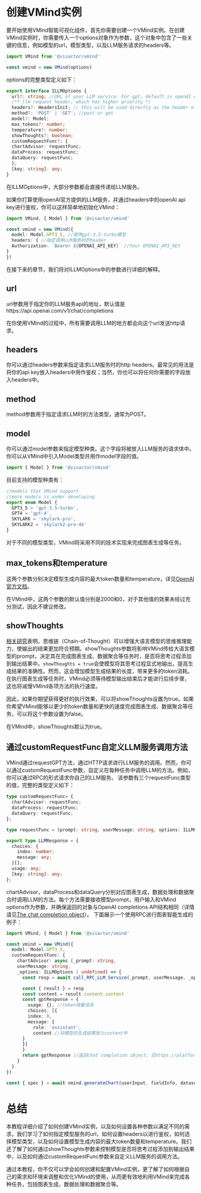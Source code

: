 # 创建VMind实例
要开始使用VMind智能可视化组件，首先你需要创建一个VMind实例。在创建VMind实例时，你需要传入一个options对象作为参数，这个对象中包含了一些关键的信息，例如模型的url，模型类型，以及LLM服务请求的headers等。
```ts
import VMind from '@visactor/vmind'

const vmind = new VMind(options)
```

options的完整类型定义如下：

```ts
export interface ILLMOptions {
  url?: string; //URL of your LLM service. For gpt, default is openAI API.
  /** llm request header, which has higher priority */
  headers?: HeadersInit; // this will be used directly as the header of the LLM request.
  method?: 'POST' | 'GET'; //post or get
  model?: Model;
  max_tokens?: number;
  temperature?: number;
  showThoughts?: boolean;
  customRequestFunc?: {
  chartAdvisor: requestFunc;
  dataProcess: requestFunc;
  dataQuery: requestFunc;
  };
  [key: string]: any;
}

```
在ILLMOptions中，大部分参数都会直接传递给LLM服务。

如果你打算使用openAI官方提供的LLM服务，并通过headers中的openAI api key进行鉴权，你可以这样简单地初始化VMind：
```ts
import VMind, { Model } from '@visactor/vmind'

const vmind = new VMind({
  model: Model.GPT3_5, //使用gpt-3.5-turbo模型
  headers: { //指定调用LLM服务时的header
  Authorization: `Bearer ${OPENAI_API_KEY}` //Your OPENAI_API_KEY
}
})
```
在接下来的章节，我们将对ILLMOptions中的参数进行详细的解释。

## url
url参数用于指定你的LLM服务api的地址，默认值是https://api.openai.com/v1/chat/completions

在你使用VMind的过程中，所有需要调用LLM的地方都会向这个url发送http请求。

## headers
你可以通过headers参数来指定请求LLM服务时的http headers。最常见的用法是将你的api key放入headers中用作鉴权；当然，你也可以将任何你需要的字段放入headers中。

## method
method参数用于指定请求LLM时的方法类型，通常为POST。

## model
你可以通过model参数来指定模型种类。这个字段将被放入LLM服务的请求体中。你可以从VMind中引入Model类型并用作model字段的值。
```ts
import { Model } from '@visactor/vmind'
```

目前支持的模型种类有：
```ts
//models that VMind support
//more models is under developing
export enum Model {
  GPT3_5 = 'gpt-3.5-turbo',
  GPT4 = 'gpt-4',
  SKYLARK = 'skylark-pro',
  SKYLARK2 = 'skylark2-pro-4k'
}
```

对于不同的模型类型，VMind将采用不同的技术实现来完成图表生成等任务。

## max_tokens和temperature
这两个参数分别决定模型生成内容的最大token数量和temperature，详见[OpenAI官方文档](https://platform.openai.com/docs/api-reference/chat/create)。

在VMind中，这两个参数的默认值分别是2000和0，对于其他值的效果未经过充分测试，因此不建议修改。

## showThoughts
[相关研究](https://arxiv.org/abs/2201.11903)表明，思维链（Chain-of-Thought）可以增强大语言模型的思维推理能力，使输出的结果更加符合预期。showThoughts参数将影响VMind传给大语言模型的prompt，决定其在完成图表生成、数据聚合等任务时，是否将思考过程添加到输出结果中。`showThoughts = true`会使模型将其思考过程显式地输出，提高生成结果的准确性。然而，这会增加模型生成结果的长度，带来更多的token消耗。在执行图表生成等任务时，VMind必须等待模型输出结束后才能进行后续步骤，这也将减慢VMind各项方法的执行速度。

因此，如果你期望获得更好的执行效果，可以将showThoughts设置为true。如果你希望VMind能够以更少的token数量和更快的速度完成图表生成、数据聚合等任务，可以将这个参数设置为false。

在VMind中，showThoughts默认为true。

## 通过customRequestFunc自定义LLM服务调用方法

VMind通过requestGPT方法，通过HTTP请求进行LLM服务的调用。然而，你可以通过customRequestFunc参数，自定义在每种任务中调用LLM的方法。例如，你可以通过RPC的形式请求你自己的LLM服务。
该参数有三个requestFunc类型的值，完整的类型定义如下：
```ts
type customRequestFunc= {
  chartAdvisor: requestFunc;
  dataProcess: requestFunc;
  dataQuery: requestFunc;
};

type requestFunc = (prompt: string, userMessage: string, options: ILLMOptions | undefined) => Promise<LLMResponse>;

export type LLMResponse = {
  choices: {
    index: number;
    message: any;
  }[];
  usage: any;
  [key: string]: any;
};
```

chartAdvisor，dataProcess和dataQuery分别对应图表生成，数据处理和数据聚合时调用LLM的方法。每个方法需要接收模型prompt，用户输入和VMind options作为参数，并确保返回的对象与OpenAI completions API结构相同（详情请见[The chat completion object](https://platform.openai.com/docs/api-reference/chat/object)）。
下面展示一个使用RPC进行图表智能生成的例子：
```ts
import VMind, { Model } from '@visactor/vmind'

const vmind = new VMind({
  model: Model.GPT3_5,
  customRequestFunc: {
    chartAdvisor: async (_prompt: string,
    userMessage: string,
    _options: ILLMOptions | undefined) => {
      const resp = await call_RPC_LLM_Service(_prompt, userMessage, _options)

      const { result } = resp
      const content = result.content.content
      const gptResponse = {
        usage: {}, //token用量信息
        choices: [{
        index: 0,
        message: {
          role: 'assistant',
          content //将模型的生成结果放入content中
      }
      }]
      }
      return gptResponse //返回chat completion object，见https://platform.openai.com/docs/api-reference/chat/object
    }
  }
})

const { spec } = await vmind.generateChart(userInput, fieldInfo, dataset); //调用generateChart进行图表生成

```

# 总结
本教程详细介绍了如何创建VMind实例，以及如何设置各种参数以满足不同的需求。我们学习了如何指定模型服务的url，如何设置headers以进行鉴权，如何选择模型类型，以及如何设置模型生成内容的最大token数量和temperature。我们还了解了如何通过showThoughts参数来控制模型是否将思考过程添加到输出结果中，以及如何通过customRequestFunc参数来自定义LLM服务的调用方法。

通过本教程，你不仅可以学会如何创建和配置VMind实例，更了解了如何根据自己的需求和环境来调整和优化VMind的使用，从而更有效地利用VMind来完成各种任务，包括图表生成、数据处理和数据聚合等。
